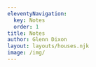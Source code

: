 ```yaml
---
eleventyNavigation:
  key: Notes
  order: 1
title: Notes
author: Glenn Dixon
layout: layouts/houses.njk
image: /img/
---
```

